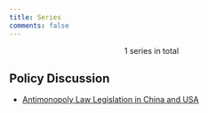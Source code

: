 ```yaml
---
title: Series
comments: false
---
```


<!-- CSS Code -->
<style>.post-body a {border-bottom:none;}</style>
<!-- CSS Code End -->

<center><i class="fas fa-cube"></i>&nbsp; 1 series in total</center>

## Policy Discussion

- [Antimonopoly Law Legislation in China and USA](/posts/2016/Antimonopoly-Law-Legislation-in-China-and-USA/)